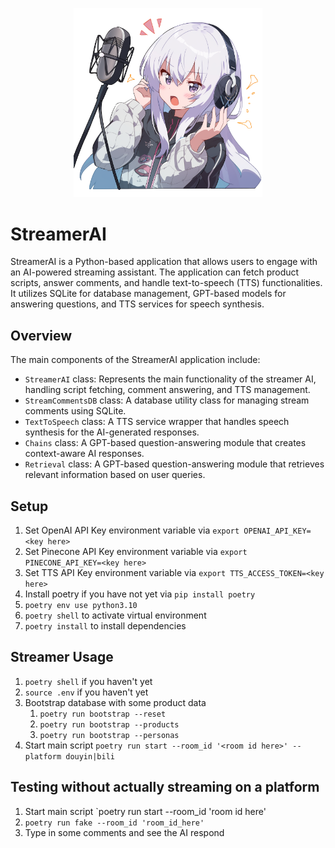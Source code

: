 <p align="center">
  <img src="./streamerai.png" alt="AI" width="60%" />
</p>

# StreamerAI

StreamerAI is a Python-based application that allows users to engage with an AI-powered streaming assistant. The application can fetch product scripts, answer comments, and handle text-to-speech (TTS) functionalities. It utilizes SQLite for database management, GPT-based models for answering questions, and TTS services for speech synthesis.

## Overview

The main components of the StreamerAI application include:

- `StreamerAI` class: Represents the main functionality of the streamer AI, handling script fetching, comment answering, and TTS management.
- `StreamCommentsDB` class: A database utility class for managing stream comments using SQLite.
- `TextToSpeech` class: A TTS service wrapper that handles speech synthesis for the AI-generated responses.
- `Chains` class: A GPT-based question-answering module that creates context-aware AI responses.
- `Retrieval` class: A GPT-based question-answering module that retrieves relevant information based on user queries.

## Setup

1. Set OpenAI API Key environment variable via `export OPENAI_API_KEY=<key here>`
2. Set Pinecone API Key environment variable via `export PINECONE_API_KEY=<key here>`
3. Set TTS API Key environment variable via `export TTS_ACCESS_TOKEN=<key here>`
4. Install poetry if you have not yet via `pip install poetry`
5. `poetry env use python3.10`
6. `poetry shell` to activate virtual environment
7. `poetry install` to install dependencies

## Streamer Usage

1. `poetry shell` if you haven't yet
2. `source .env` if you haven't yet
3. Bootstrap database with some product data
   1. `poetry run bootstrap --reset`
   2. `poetry run bootstrap --products`
   3. `poetry run bootstrap --personas`
4. Start main script `poetry run start --room_id '<room id here>' --platform douyin|bili`

## Testing without actually streaming on a platform

1. Start main script `poetry run start --room_id 'room id here'
2. `poetry run fake --room_id 'room_id_here'`
3. Type in some comments and see the AI respond
